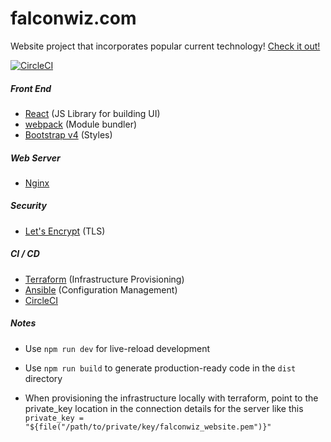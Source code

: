# falconwiz.com
Website project that incorporates popular current technology!
[Check it out!](https://falconwiz.com)

[![CircleCI](https://circleci.com/gh/FalconWiz/falconwiz.com.svg?style=svg)](https://circleci.com/gh/FalconWiz/falconwiz.com)

##### Front End
- [React](https://facebook.github.io/react/) (JS Library for building UI)
- [webpack](https://webpack.github.io/) (Module bundler)
- [Bootstrap v4](http://v4-alpha.getbootstrap.com/) (Styles)

##### Web Server
- [Nginx](https://www.nginx.com/)

##### Security
- [Let's Encrypt](https://letsencrypt.org/) (TLS)

##### CI / CD
- [Terraform](https://www.terraform.io/) (Infrastructure Provisioning)
- [Ansible](https://www.ansible.com/) (Configuration Management)
- [CircleCI](https://circleci.com/)

##### Notes
- Use `npm run dev` for live-reload development
- Use `npm run build` to generate production-ready code in the `dist` directory

- When provisioning the infrastructure locally with terraform, point to the private_key location in the connection details for the server like this ```private_key = "${file("/path/to/private/key/falconwiz_website.pem")}"```
